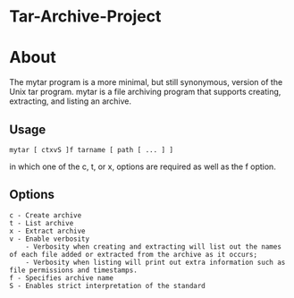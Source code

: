 # Tar-Archive-Project
# About
The mytar program is a more minimal, but still synonymous, version of the Unix tar program.
mytar is a file archiving program that supports creating, extracting, and listing an archive.

## Usage

    mytar [ ctxvS ]f tarname [ path [ ... ] ]

in which one of the c, t, or x, options are required as well as the f option. 

## Options

    c - Create archive
    t - List archive
    x - Extract archive
    v - Enable verbosity 
        - Verbosity when creating and extracting will list out the names of each file added or extracted from the archive as it occurs; 
        - Verbosity when listing will print out extra information such as file permissions and timestamps. 
    f - Specifies archive name
    S - Enables strict interpretation of the standard



    
